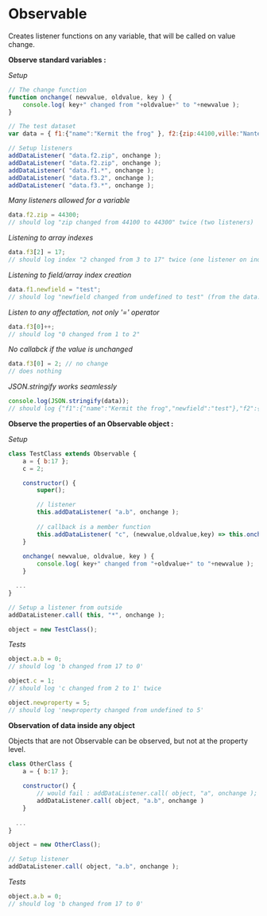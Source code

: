 # Observable
Creates listener functions on any variable, that will be called on value change.

**Observe standard variables :**

*Setup*

```javascript
// The change function
function onchange( newvalue, oldvalue, key ) {
  	console.log( key+" changed from "+oldvalue+" to "+newvalue );
}

// The test dataset
var data = { f1:{"name":"Kermit the frog" }, f2:{zip:44100,ville:"Nantes"}, f3:[1,1,3] };

// Setup listeners
addDataListener( "data.f2.zip", onchange );
addDataListener( "data.f2.zip", onchange );
addDataListener( "data.f1.*", onchange );
addDataListener( "data.f3.2", onchange );
addDataListener( "data.f3.*", onchange );
```

*Many listeners allowed for a variable*
```javascript
data.f2.zip = 44300;
// should log "zip changed from 44100 to 44300" twice (two listeners)
```

*Listening to array indexes*
```javascript
data.f3[2] = 17;
// should log index "2 changed from 3 to 17" twice (one listener on index 2, another one for any index)
```

*Listening to field/array index creation*
```javascript
data.f1.newfield = "test";
// should log "newfield changed from undefined to test" (from the data.f1.* listener)
```

*Listen to any affectation, not only '=' operator*
```javascript
data.f3[0]++;
// should log "0 changed from 1 to 2"
```

*No callabck if the value is unchanged*
```javascript
data.f3[0] = 2; // no change
// does nothing
```

*JSON.stringify works seamlessly*
```javascript
console.log(JSON.stringify(data));
// should log {"f1":{"name":"Kermit the frog","newfield":"test"},"f2":{"zip":44300,"ville":"Nantes"},"f3":[2,1,17]}
```

**Observe the properties of an Observable object :**

*Setup*
```javascript
class TestClass extends Observable {
	a = { b:17 };
	c = 2;

	constructor() {
		super();

		// listener
		this.addDataListener( "a.b", onchange );
    
		// callback is a member function
		this.addDataListener( "c", (newvalue,oldvalue,key) => this.onchange(newvalue,oldvalue,key) );
	}
  
	onchange( newvalue, oldvalue, key ) {
		console.log( key+" changed from "+oldvalue+" to "+newvalue );
	}

  ...
}

// Setup a listener from outside
addDataListener.call( this, "*", onchange );

object = new TestClass();

```

*Tests*
```javascript
object.a.b = 0;
// should log 'b changed from 17 to 0'

object.c = 1;
// should log 'c changed from 2 to 1' twice

object.newproperty = 5;
// should log 'newproperty changed from undefined to 5'
```

**Observation of data inside any object**

Objects that are not Observable can be observed, but not at the property level.

```javascript
class OtherClass {
	a = { b:17 };
  
	constructor() {
		// would fail : addDataListener.call( object, "a", onchange ); 
		addDataListener.call( object, "a.b", onchange )
	}
  
  ...
}

object = new OtherClass();

// Setup listener
addDataListener.call( object, "a.b", onchange );
```

*Tests*
```javascript
object.a.b = 0;
// should log 'b changed from 17 to 0'
```
